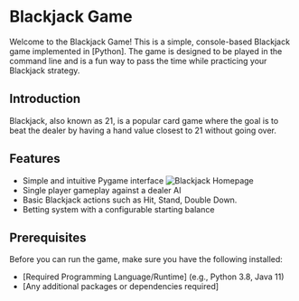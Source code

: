 # Blackjack Game

Welcome to the Blackjack Game! This is a simple, console-based Blackjack game implemented in [Python]. The game is designed to be played in the command line and is a fun way to pass the time while practicing your Blackjack strategy.

## Introduction

Blackjack, also known as 21, is a popular card game where the goal is to beat the dealer by having a hand value closest to 21 without going over.

## Features

- Simple and intuitive Pygame interface
  ![Blackjack Homepage]([Final_project/Final_project/png/homepage.png](https://github.com/YillonMask/5001/blob/main/Final_project/Final_project/png/homepage.png?raw=true) "HomePage")
- Single player gameplay against a dealer AI
- Basic Blackjack actions such as Hit, Stand, Double Down.
- Betting system with a configurable starting balance

## Prerequisites

Before you can run the game, make sure you have the following installed:
- [Required Programming Language/Runtime] (e.g., Python 3.8, Java 11)
- [Any additional packages or dependencies required]
